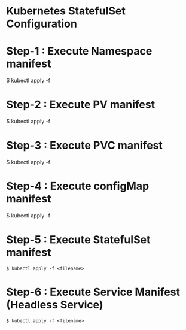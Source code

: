 # Kubernetes StatefulSet Configuration

# Step-1 : Execute Namespace manifest

   $ kubectl apply -f <filename>
 
# Step-2 : Execute PV manifest

   $ kubectl apply -f <filename>
   
# Step-3 : Execute PVC manifest

   $ kubectl apply -f <filename>
   
# Step-4 : Execute configMap manifest

   $ kubectl apply -f <filename>
     
# Step-5 : Execute StatefulSet manifest

    $ kubectl apply -f <filename>

# Step-6 : Execute Service Manifest (Headless Service)

    $ kubectl apply -f <filename>
